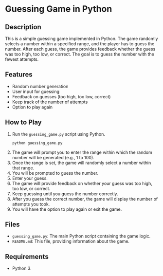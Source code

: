 # Guessing Game in Python

## Description
This is a simple guessing game implemented in Python. The game randomly selects a number within a specified range, and the player has to guess the number. After each guess, the game provides feedback whether the guess was too high, too low, or correct. The goal is to guess the number with the fewest attempts.

## Features
- Random number generation
- User input for guessing
- Feedback on guesses (too high, too low, correct)
- Keep track of the number of attempts
- Option to play again

## How to Play
1. Run the `guessing_game.py` script using Python.
    ```bash
    python guessing_game.py
    ```
2. The game will prompt you to enter the range within which the random number will be generated (e.g., 1 to 100).
3. Once the range is set, the game will randomly select a number within that range.
4. You will be prompted to guess the number.
5. Enter your guess.
6. The game will provide feedback on whether your guess was too high, too low, or correct.
7. Keep guessing until you guess the number correctly.
8. After you guess the correct number, the game will display the number of attempts you took.
9. You will have the option to play again or exit the game.

## Files
- `guessing_game.py`: The main Python script containing the game logic.
- `README.md`: This file, providing information about the game.

## Requirements
- Python 3.

